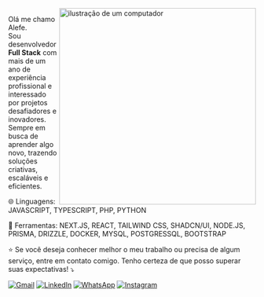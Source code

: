 <img src="https://raw.githubusercontent.com/MicaelliMedeiros/micaellimedeiros/master/image/computer-illustration.png" alt="ilustração de um computador" min-width="400px" max-width="400px" width="400px" align="right">

<p align="left"> 
  Olá me chamo Alefe.<br>
  Sou desenvolvedor <strong>Full Stack</strong> com mais de um ano de experiência profissional e interessado por projetos desafiadores e inovadores. <br>
  Sempre em busca de aprender algo novo, trazendo soluções criativas, escaláveis e eficientes.
</p>

<p align="left">
  🌐 Linguagens: JAVASCRIPT, TYPESCRIPT, PHP, PYTHON 
</p>

<p align="left">
  💼 Ferramentas: NEXT.JS, REACT, TAILWIND CSS, SHADCN/UI, NODE.JS, PRISMA, DRIZZLE, DOCKER, MYSQL, POSTGRESSQL, BOOTSTRAP
</p>

<p align="left">
  ⭐ Se você deseja conhecer melhor o meu trabalho ou precisa de algum serviço, entre em contato comigo. Tenho certeza de que posso superar suas expectativas! ⤵️
</p>

<p align="left">
  <a href="#" title="Gmail">
  <img src="https://img.shields.io/badge/-Gmail-FF0000?style=flat-square&labelColor=FF0000&logo=gmail&logoColor=white&link=alefevt@gmail.com" alt="Gmail"/></a>
  <a href="#" title="LinkedIn">
  <img src="https://img.shields.io/badge/-Linkedin-0e76a8?style=flat-square&logo=Linkedin&logoColor=white&link=https://www.linkedin.com/in/alefevianat/" alt="LinkedIn"/></a>
  <a href="#" title="WhatsApp">
  <img src="https://img.shields.io/badge/-WhatsApp-25d366?style=flat-square&labelColor=25d366&logo=whatsapp&logoColor=white&link=33 999927682" alt="WhatsApp"/></a>
  <a href="#" title="Instagram">
  <img src="https://img.shields.io/badge/-Instagram-DF0174?style=flat-square&labelColor=DF0174&logo=instagram&logoColor=white&link=https://www.instagram.com/alefe.vt/?next=%2F" alt="Instagram"/></a>
</p>
